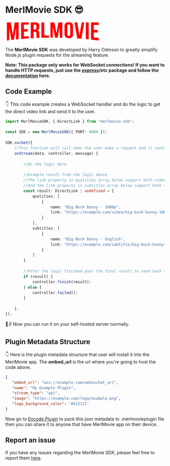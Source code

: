# MerlMovie SDK 😎

<img src="https://raw.githubusercontent.com/harry-odinson-369/merlmovie-sdk/refs/heads/main/merlmovie.png" alt="Stremio" width="300" />

The **MerlMovie SDK** was developed by Harry Odinson to greatly simplify Node.js plugin requests for the streaming feature.

**Note: This package only works for WebSocket connections! If you want to handle HTTP requests, just use the [express](https://www.npmjs.com/package/express)/etc package and follow the [documentation](https://merlmovie.org/docs/plugin) here.**

## Code Example

👇 This code example creates a WebSocket handler and do the logic to get the direct video link and send it to the user.

```typescript
import MerlMovieSDK, { DirectLink } from "merlmovie-sdk";

const SDK = new MerlMovieSDK({ PORT: 8080 });

SDK.socket({
    //This function will call when the user make a request and it contain all metadata needed.
    onStream(data, controller, message) {
        
        //Do the logic here

        //Example result from the logic above
        //The link property in qualities array below support both video format .mp4 and .m3u8
        //And the link property in subtitles array below support both text format .srt and .vtt
        const result: DirectLink | undefined = {
            qualities: [
                {
                    name: "Big Buck Bunny - 1080p",
                    link: "https://example.com/video/big-buck-bunny-1080p.mp4",
                }
            ],
            subtitles: [
                {
                    name: "Big Buck Bunny - English",
                    link: "https://example.com/subtitle/big-buck-bunny-1080p.srt",
                }
            ]
        }

        //After the logic finished pass the final result to send back to user
        if (result) {
            controller.finish(result);
        } else {
            controller.failed();
        }

    },
});
```

🎉✌️ Now you can run it on your self-hosted server normally.

## Plugin Metadata Structure

👇 Here is the plugin metadata structure that user will install it into the MerlMovie app.
The **embed_url** is the url where you're going to host the code above.

 ```json
 {
    "embed_url": "wss://example.com/websocket_url",
    "name": "My Example Plugin",
    "stream_type": "api",
    "image": "https://example.com/logo/example.png",
    "logo_background_color": "#212121"
 }
 ```

 Now go to [Encode Plugin](https://merlmovie.org/plugin/encode) to pack this json metadata to .merlmovieplugin file then you can share it to anyone that have MerlMovie app on their device.

 ## Report an issue

 If you have any issues regarding the MerlMovie SDK, please feel free to report them [here](https://github.com/harry-odinson-369/merlmovie-sdk/issues).

